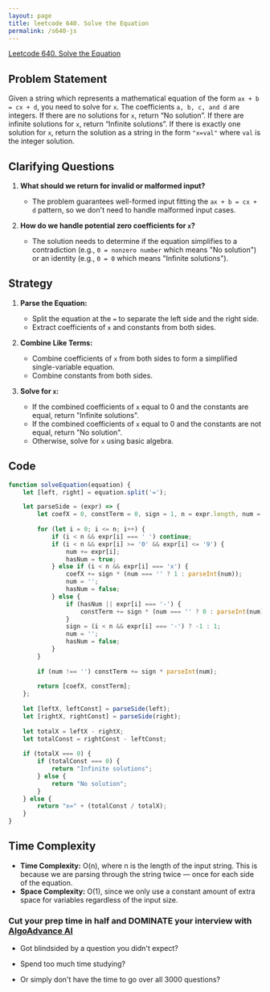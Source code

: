 ```yaml
---
layout: page
title: leetcode 640. Solve the Equation
permalink: /s640-js
---
```

[Leetcode 640. Solve the Equation](https://algoadvance.github.io/algoadvance/l640)
## Problem Statement
Given a string which represents a mathematical equation of the form `ax + b = cx + d`, you need to solve for `x`. The coefficients `a, b, c, and d` are integers. If there are no solutions for `x`, return “No solution”. If there are infinite solutions for `x`, return “Infinite solutions”. If there is exactly one solution for `x`, return the solution as a string in the form `"x=val"` where `val` is the integer solution.

## Clarifying Questions
1. **What should we return for invalid or malformed input?**
   - The problem guarantees well-formed input fitting the `ax + b = cx + d` pattern, so we don't need to handle malformed input cases.
   
2. **How do we handle potential zero coefficients for `x`?**
   - The solution needs to determine if the equation simplifies to a contradiction (e.g., `0 = nonzero number` which means "No solution") or an identity (e.g., `0 = 0` which means "Infinite solutions").
   
## Strategy
1. **Parse the Equation:**
   - Split the equation at the `=` to separate the left side and the right side.
   - Extract coefficients of `x` and constants from both sides.
   
2. **Combine Like Terms:**
   - Combine coefficients of `x` from both sides to form a simplified single-variable equation.
   - Combine constants from both sides.
   
3. **Solve for `x`:**
   - If the combined coefficients of `x` equal to 0 and the constants are equal, return "Infinite solutions".
   - If the combined coefficients of `x` equal to 0 and the constants are not equal, return "No solution".
   - Otherwise, solve for `x` using basic algebra.
   
## Code
```javascript
function solveEquation(equation) {
    let [left, right] = equation.split('=');

    let parseSide = (expr) => {
        let coefX = 0, constTerm = 0, sign = 1, n = expr.length, num = '', hasNum = false;
        
        for (let i = 0; i <= n; i++) {
            if (i < n && expr[i] === ' ') continue;
            if (i < n && expr[i] >= '0' && expr[i] <= '9') {
                num += expr[i];
                hasNum = true;
            } else if (i < n && expr[i] === 'x') {
                coefX += sign * (num === '' ? 1 : parseInt(num));
                num = '';
                hasNum = false;
            } else {
                if (hasNum || expr[i] === '-') {
                    constTerm += sign * (num === '' ? 0 : parseInt(num));
                }
                sign = (i < n && expr[i] === '-') ? -1 : 1;
                num = '';
                hasNum = false;
            }
        }
        
        if (num !== '') constTerm += sign * parseInt(num);
        
        return [coefX, constTerm];
    };
    
    let [leftX, leftConst] = parseSide(left);
    let [rightX, rightConst] = parseSide(right);
    
    let totalX = leftX - rightX;
    let totalConst = rightConst - leftConst;
    
    if (totalX === 0) {
        if (totalConst === 0) {
            return "Infinite solutions";
        } else {
            return "No solution";
        }
    } else {
        return "x=" + (totalConst / totalX);
    }
}
```

## Time Complexity
- **Time Complexity:** O(n), where n is the length of the input string. This is because we are parsing through the string twice — once for each side of the equation.
- **Space Complexity:** O(1), since we only use a constant amount of extra space for variables regardless of the input size.


### Cut your prep time in half and DOMINATE your interview with [AlgoAdvance AI](https://algoAdvance.com)

- Got blindsided by a question you didn't expect?

- Spend too much time studying?

- Or simply don't have the time to go over all 3000 questions?

